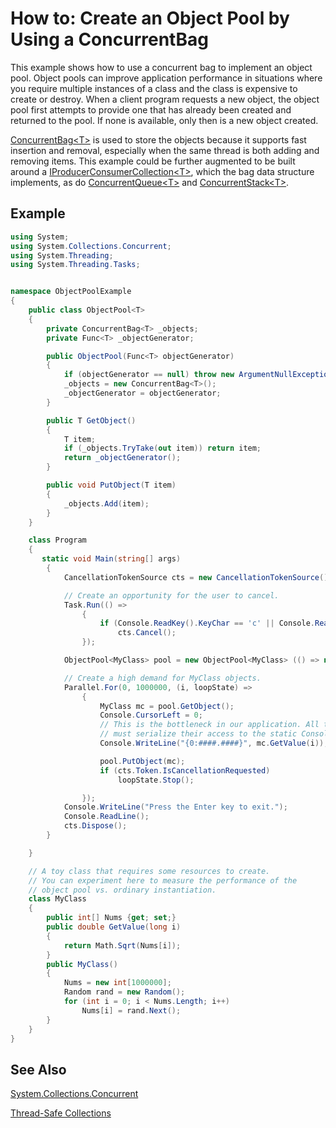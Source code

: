 # How to: Create an Object Pool by Using a ConcurrentBag

This example shows how to use a concurrent bag to implement an object pool. Object pools can improve application performance in situations where you require multiple instances of a class and the class is expensive to create or destroy. When a client program requests a new object, the object pool first attempts to provide one that has already been created and returned to the pool. If none is available, only then is a new object created. 

[ConcurrentBag&lt;T&gt;](http://dotnet.github.io/api/System.Collections.Concurrent.ConcurrentBag%601.html) is used to store the objects because it supports fast insertion and removal, especially when the same thread is both adding and removing items. This example could be further augmented to be built around a [IProducerConsumerCollection&lt;T&gt;](http://dotnet.github.io/api/System.Collections.Concurrent.IProducerConsumerCollection%601.html), which the bag data structure implements, as do [ConcurrentQueue&lt;T&gt;](http://dotnet.github.io/api/System.Collections.Concurrent.ConcurrentQueue%601.html) and [ConcurrentStack&lt;T&gt;](http://dotnet.github.io/api/System.Collections.Concurrent.ConcurrentStack%601.html).

## Example

```csharp
using System;
using System.Collections.Concurrent;
using System.Threading;
using System.Threading.Tasks;


namespace ObjectPoolExample
{
    public class ObjectPool<T>
    {
        private ConcurrentBag<T> _objects;
        private Func<T> _objectGenerator;

        public ObjectPool(Func<T> objectGenerator)
        {
            if (objectGenerator == null) throw new ArgumentNullException("objectGenerator");
            _objects = new ConcurrentBag<T>();
            _objectGenerator = objectGenerator;
        }

        public T GetObject()
        {
            T item;
            if (_objects.TryTake(out item)) return item;
            return _objectGenerator();
        }

        public void PutObject(T item)
        {
            _objects.Add(item);
        }
    }

    class Program
    {
       static void Main(string[] args)
        {
            CancellationTokenSource cts = new CancellationTokenSource();

            // Create an opportunity for the user to cancel.
            Task.Run(() =>
                {
                    if (Console.ReadKey().KeyChar == 'c' || Console.ReadKey().KeyChar == 'C')
                        cts.Cancel();
                });

            ObjectPool<MyClass> pool = new ObjectPool<MyClass> (() => new MyClass());            

            // Create a high demand for MyClass objects.
            Parallel.For(0, 1000000, (i, loopState) =>
                {
                    MyClass mc = pool.GetObject();
                    Console.CursorLeft = 0;
                    // This is the bottleneck in our application. All threads in this loop
                    // must serialize their access to the static Console class.
                    Console.WriteLine("{0:####.####}", mc.GetValue(i));                 

                    pool.PutObject(mc);
                    if (cts.Token.IsCancellationRequested)
                        loopState.Stop();                 

                });
            Console.WriteLine("Press the Enter key to exit.");
            Console.ReadLine();
            cts.Dispose();
        }

    }

    // A toy class that requires some resources to create.
    // You can experiment here to measure the performance of the
    // object pool vs. ordinary instantiation.
    class MyClass
    {
        public int[] Nums {get; set;}
        public double GetValue(long i)
        {
            return Math.Sqrt(Nums[i]);
        }
        public MyClass()
        {
            Nums = new int[1000000];
            Random rand = new Random();
            for (int i = 0; i < Nums.Length; i++)
                Nums[i] = rand.Next();
        }
    }   
}
```

## See Also

[System.Collections.Concurrent](http://dotnet.github.io/api/System.Collections.Concurrent.html)

[Thread-Safe Collections](collections\thread-safeCollections.md)


